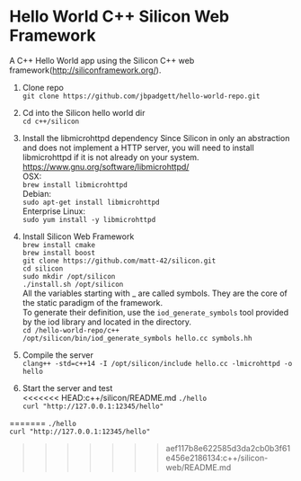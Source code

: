 # Hello World C++ Silicon Web Framework

A C++ Hello World app using the Silicon C++ web framework(<http://siliconframework.org/>).  

1. Clone repo  
```git clone https://github.com/jbpadgett/hello-world-repo.git```  

2. Cd into the Silicon hello world dir  
```cd c++/silicon```  

3. Install the libmicrohttpd dependency
Since Silicon in only an abstraction and does not implement a HTTP server, you will need to install libmicrohttpd if it is not already on your system.
<https://www.gnu.org/software/libmicrohttpd/>  
OSX:  
```brew install libmicrohttpd```  
Debian:  
```sudo apt-get install libmicrohttpd```  
Enterprise Linux:  
```sudo yum install -y libmicrohttpd```  

4. Install Silicon Web Framework  
```brew install cmake```  
```brew install boost ```  
```git clone https://github.com/matt-42/silicon.git```  
```cd silicon```  
```sudo mkdir /opt/silicon```  
```./install.sh /opt/silicon```  
All the variables starting with _ are called symbols. They are the core of the static paradigm of the framework.  
To generate their definition, use the ```iod_generate_symbols``` tool provided by the iod library and located in the directory.  
```cd /hello-world-repo/c++```  
```/opt/silicon/bin/iod_generate_symbols hello.cc symbols.hh```  

5. Compile the server  
```clang++ -std=c++14 -I /opt/silicon/include hello.cc -lmicrohttpd -o hello```  

6. Start the server and test  
<<<<<<< HEAD:c++/silicon/README.md
```./hello```  
```curl "http://127.0.0.1:12345/hello"```  




=======
``` ./hello ```  
``` curl "http://127.0.0.1:12345/hello" ```  
>>>>>>> aef117b8e622585d3da2cb0b3f61e456e2186134:c++/silicon-web/README.md

